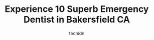 ---
layout: ampstory
image: https://i0.wp.com/www.depkes.org/wp-content/uploads/2023/06/emergency-dentist-0-in-bakersfield-ca-1685804348.jpeg?resize=640,853
author: techidn
featured: false
description: Discover the impressive array of Emergency Dentist options in Bakersfield CA, where you can find 10 of the largest Emergency Dentist establishments in the area. From renowned classics to hid
title: Experience 10 Superb Emergency Dentist in Bakersfield CA
cover:
   title: Experience 10 Superb Emergency Dentist in Bakersfield CA
   subtitle: Rickpate
   background: https://www.depkes.org/wp-content/uploads/2023/06/emergency-dentist-0-in-bakersfield-ca-1685804348.jpeg

pages: 
 - layout: thirds
   top: <h1>#1 First Choice Dentistry - Dental Implants & Cosmetic Dentist Bakersfield</h1>
   bottom: "<p>Dr.Mossaei is very quick and explains whats going on and tries his best to do everything in office verses referring you out which is what i really like about the office </p>"
   background: https://www.depkes.org/wp-content/uploads/2023/06/emergency-dentist-1-in-bakersfield-ca-1685804349.jpeg
   backgroundblur: true
 - layout: thirds
   top: <h1>#2 Brimhall Dental Group</h1>
   bottom: "<p>This office is truly amazing. The staff is very nice and professional.  Dr. Kiuftis was very gentle and educational. He explained in detail of the dental work I will need</p>"
   background: https://www.depkes.org/wp-content/uploads/2023/06/emergency-dentist-2-in-bakersfield-ca-1685804349.jpeg
   cta:
      link: https://www.depkes.org/blog/experience-10-superb-emergency-dentist-in-bakersfield-ca/
      text: Experience 10 Superb Emergency Dentist in Bakersfield CA
 - layout: thirds
   top: <h1>#3 Gateway Family Dentistry</h1>
   bottom: "<p>13029 Stockdale Hwy #100, Bakersfield, CA 93314, United States</p>"
   background: https://www.depkes.org/wp-content/uploads/2023/06/emergency-dentist-3-in-bakersfield-ca-1685804350.jpeg
   cta:
      link: https://www.depkes.org/blog/experience-10-superb-emergency-dentist-in-bakersfield-ca/
      text: Experience 10 Superb Emergency Dentist in Bakersfield CA
 - layout: thirds
   top: <h1>#4 Bright Dental Care</h1>
   bottom: "<p>1120 Calloway Dr # 400, Bakersfield, CA 93312, United States</p>"
   background: https://images.unsplash.com/photo-1488554378835-f7acf46e6c98?ixlib=rb-4.0.3&ixid=MnwxMjA3fDB8MHxwaG90by1wYWdlfHx8fGVufDB8fHx8&auto=format&fit=crop&w=640&h=853&q=80
   cta:
      link: https://www.depkes.org/blog/experience-10-superb-emergency-dentist-in-bakersfield-ca/
      text: Experience 10 Superb Emergency Dentist in Bakersfield CA
 - layout: thirds
   top: <h1>#5 Emergency Dentistry Bakersfield 24/7</h1>
   bottom: "<p>1023 N Chester Ave, Bakersfield, CA 93308, United States</p>"
   background: https://images.unsplash.com/photo-1608501821300-4f99e58bba77?ixlib=rb-4.0.3&ixid=MnwxMjA3fDB8MHxwaG90by1wYWdlfHx8fGVufDB8fHx8&auto=format&fit=crop&w=640&h=853&q=80
   cta:
      link: https://www.depkes.org/blog/experience-10-superb-emergency-dentist-in-bakersfield-ca/
      text: Experience 10 Superb Emergency Dentist in Bakersfield CA
 - layout: thirds
   top: <h1>#6 Emergency Dental Service</h1>
   bottom: "<p>2619 F St, Bakersfield, CA 93301, United States</p>"
   background: https://images.unsplash.com/photo-1599422314077-f4dfdaa4cd09?ixlib=rb-4.0.3&ixid=MnwxMjA3fDB8MHxwaG90by1wYWdlfHx8fGVufDB8fHx8&auto=format&fit=crop&w=640&h=853&q=80
   cta:
      link: https://www.depkes.org/blog/experience-10-superb-emergency-dentist-in-bakersfield-ca/
      text: Experience 10 Superb Emergency Dentist in Bakersfield CA
 - layout: thirds
   top: <h1>#7 Immediate Dental Help</h1>
   bottom: "<p>4200 Easton Dr, Bakersfield, CA 93309, United States</p>"
   background: https://images.unsplash.com/photo-1509114397022-ed747cca3f65?ixlib=rb-4.0.3&ixid=MnwxMjA3fDB8MHxwaG90by1wYWdlfHx8fGVufDB8fHx8&auto=format&fit=crop&w=640&h=853&q=80
   cta:
      link: https://www.depkes.org/blog/experience-10-superb-emergency-dentist-in-bakersfield-ca/
      text: Experience 10 Superb Emergency Dentist in Bakersfield CA
 - layout: thirds
   middle: Continue reading...
   background: https://images.unsplash.com/photo-1618556658017-fd9c732d1360?ixlib=rb-4.0.3&ixid=MnwxMjA3fDB8MHxwaG90by1wYWdlfHx8fGVufDB8fHx8&auto=format&fit=crop&w=640&h=853&q=80
   cta:
      link: https://www.depkes.org/blog/experience-10-superb-emergency-dentist-in-bakersfield-ca/
      text: Experience 10 Superb Emergency Dentist in Bakersfield CA
      
---
